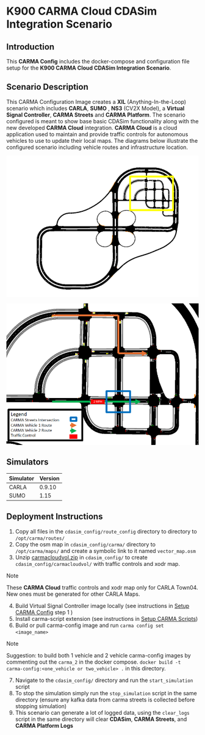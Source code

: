 # K900 CARMA Cloud CDASim Integration Scenario

## Introduction

This **CARMA Config** includes the docker-compose and configuration file setup for the **K900 CARMA Cloud CDASim Integration Scenario**.

## Scenario Description

This CARMA Configuration Image creates a **XIL** (Anything-In-the-Loop) scenario which includes **CARLA**, **SUMO** , **NS3** (CV2X Model), a **Virtual Signal Controller**, **CARMA Streets** and **CARMA Platform**. The scenario configured is meant to show base basic CDASim functionality along with the new developed **CARMA Cloud** integration. **CARMA Cloud** is a cloud application used to maintain and provide traffic controls for autonomous vehicles to use to update their local maps. The diagrams below illustrate the configured scenario including vehicle routes and infrastructure location.


![Alt text](docs/town04_diagram.png)

![Alt text](docs/scenario_diagram.png)

## Simulators

| Simulator      | Version |
| ----------- | ----------- |
| CARLA      | 0.9.10       |
| SUMO      | 1.15       |

## Deployment Instructions

1) Copy all files in the `cdasim_config/route_config` directory to  directory to `/opt/carma/routes/`
2) Copy the osm map in `cdasim_config/carma/` directory to `/opt/carma/maps/` and create a symbolic link to it named `vector_map.osm`
3) Unzip [carmacloudvol.zip](https://leidoscorpus.sharepoint.us/:u:/r/sites/STR/TODevelopmentLibrary/22-241%20CARMA%20XIL%202/Work-In-Progress/Task%202%20CARMA%20Cloud%20Integration/carmacloudvol.zip?csf=1&web=1&e=bn9lGI) in `cdasim_config/` to create `cdasim_config/carmacloudvol/` with traffic controls and xodr map.

> [!NOTE]  
> These **CARMA Cloud** traffic controls and xodr map only for CARLA Town04. New ones must be generated for other CARLA Maps.

4) Build Virtual Signal Controller image locally (see instructions in [Setup CARMA Config](https://usdot-carma.atlassian.net/wiki/spaces/CRMSIM/pages/2526937089/Setup+Instructions+Documentation+CARMA-Streets+Integration) step 1 )
5) Install carma-script extension (see instructions in [Setup CARMA Scripts](https://usdot-carma.atlassian.net/wiki/spaces/CRMPLT/pages/488472599/Setup+CARMA+Platform+Runtime))
6) Build or pull carma-config image and run `carma config set <image_name>`

> [!NOTE]  
> Suggestion: to build both 1 vehicle and 2 vehicle carma-config images by commenting out the `carma_2` in the docker compose. `docker build -t carma-config:<one_vehicle or two_vehicle> .` in this directory.

7) Navigate to the `cdasim_config/` directory and run the `start_simulation` script
8) To stop the simulation simply run the `stop_simulation` script in the same directory (ensure any kafka data from carma streets is collected before stopping simulation)
9) This scenario can generate a lot of logged data, using the `clear_logs` script in the same directory will clear **CDASim**, **CARMA Streets**, and **CARMA Platform Logs**

